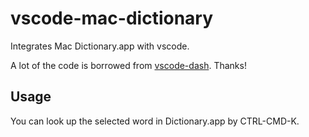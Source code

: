 # vscode-mac-dictionary

Integrates Mac Dictionary.app with vscode.

A lot of the code is borrowed from [vscode-dash](https://github.com/deerawan/vscode-dash). Thanks!

## Usage

You can look up the selected word in Dictionary.app by CTRL-CMD-K.
